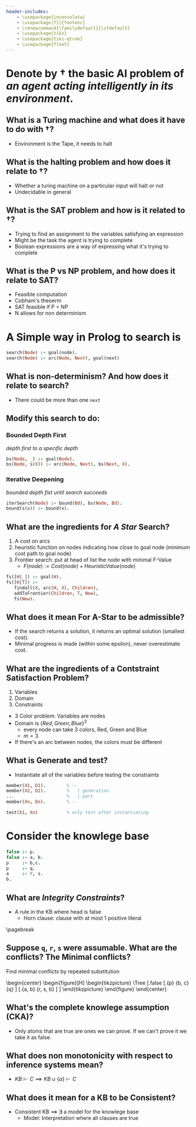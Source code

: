 ```yaml
---
header-includes:
    - \usepackage{inconsolata}
    - \usepackage[T1]{fontenc}
    - \renewcommand{\familydefault}{\sfdefault}
    - \usepackage{tikz}
    - \usepackage{tikz-qtree}
    - \usepackage{float}
---
```


# Denote by $\dagger$ the basic AI problem of *an agent acting intelligently in its environment*.

## What is a Turing machine and what does it have to do with $\dagger$?
- Environment is the Tape, it needs to halt

## What is the halting problem and how does it relate to $\dagger$?
- Whether a turing machine on a particular input will halt or not
- Undecidable in general

## What is the SAT problem and how is it related to $\dagger$?
- Trying to find an assignment to the variables satisfying an expression
- Might be the task the agent is trying to complete
- Boolean expressions are a way of expressing what it's trying to complete

## What is the P vs NP problem, and how does it relate to SAT?
- Feasible computation
- Cobham's theoerm
- SAT feasible if P = NP
- N allows for non determinism


# A Simple way in Prolog to search is
```prolog
search(Node) :- goal(node).
search(Node) :- arc(Node, Next), goal(next)
```

## What is non-determinism? And how does it relate to search?
- There could be more than one `next`

## Modify this search to do:
### Bounded Depth First
*depth first to a specific depth*

```prolog
bs(Node, _) :- goal(Node).
bs(Node, s(X)) :- arc(Node, Next), bs(Next, X).
```
### Iterative Deepening
*bounded depth fist until search succeeds*
```prolog
iterSearch(Node) :- bound(Bd), bs(Node, Bd).
bound(s(x)) :- bound(x).
```

## What are the ingredients for *A Star* Search?
1. A cost on arcs
2. heuristic function on nodes indicating how close to goal node (minimum cost path to goal node)
3. Frontier search: put at head of list the node with minimal F-Value
    - $F(node) := Cost(node) + HeuristicValue(node)$

```prolog
fs([H|_]) :- goal(H).
fs([H|T]) :-
   findall(X, arc(H, X), Children),
   addToFrontier(Children, T, New),
   fs(New).
```
## What does it mean For A-Star to be admissible?
- If the search returns a solution, it returns an optimal solution (smallest cost).
- Minimal progress is made (within some epsilon), never overestimate cost.

## What are the ingredients of a Contstraint Satisfaction Problem?
1. Variables
2. Domain
3. Constraints

*  3 Color problem: Variables are nodes
*  Domain is $\{Red, Green, Blue\}^3$
    - every node can take 3 colors, Red, Green and Blue
    - $m = 3$
*  If there's an arc between nodes, the colors must be different

## What is Generate and test?
- Instantiate all of the variables before testing the constraints

```prolog
member(X1, D1).        % --
member(X2, D2).        %   | generation
...                    %   | part
member(Xn, Dn).        % --

test(X1, Xn)           % only test after instantiating
```

# Consider the knowlege base
```prolog
false :- p.
false :- a, b.
p     :- b,c.
p     :- q.
a     :- r, s.
b.
```
## What are *Integrity Constraints*?
- A rule in the KB where head is false
     - Horn clause: clause with at most 1 positive literal

\pagebreak

##  Suppose `q`, `r`, `s` were assumable. What are the conflicts? The Minimal conflicts?
Find minimal conflicts by repeated substitution

\begin{center}
\begin{figure}[H]
\begin{tikzpicture}
\Tree [.false [.{p} {b, c} {q} ]
              [.{a, b} {r, s, b} ] ]
\end{tikzpicture}
\end{figure}
\end{center}

## What's the complete knowlege assumption (CKA)?
- Only atoms that are true are ones we can prove. If we can't prove it we take it as false.

## What does non monotonicity with respect to inference systems mean?
- $KB \vdash C \implies KB \cup \{a\} \vdash C$

## What does it mean for a KB to be Consistent?
- Consistent KB $\implies$ $\exists$ a model for the knowlege base
    - Model: Interpretation where all clauses are true
